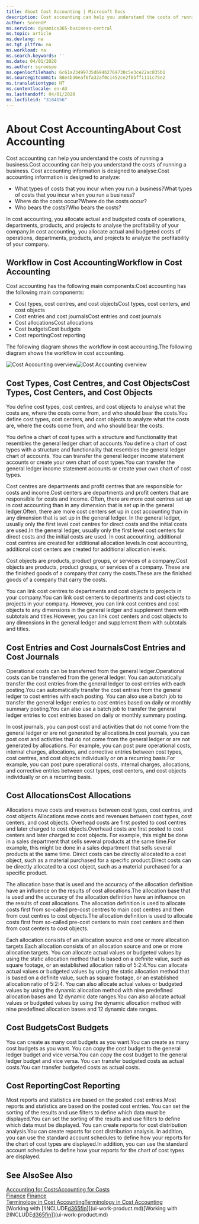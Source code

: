 ```yaml
---
title: About Cost Accounting | Microsoft Docs
description: Cost accounting can help you understand the costs of running a business.
author: SorenGP
ms.service: dynamics365-business-central
ms.topic: article
ms.devlang: na
ms.tgt_pltfrm: na
ms.workload: na
ms.search.keywords: ''
ms.date: 04/01/2020
ms.author: sgroespe
ms.openlocfilehash: 6c61a23499735d694b2769730c5e3ce22ac835b1
ms.sourcegitcommit: 88e4b30eaf6fa32af0c1452ce2f85ff1111c75e2
ms.translationtype: HT
ms.contentlocale: en-AU
ms.lasthandoff: 04/01/2020
ms.locfileid: "3184156"
---
```

# <a name="about-cost-accounting"></a><span data-ttu-id="1e74e-103">About Cost Accounting</span><span class="sxs-lookup"><span data-stu-id="1e74e-103">About Cost Accounting</span></span>
<span data-ttu-id="1e74e-104">Cost accounting can help you understand the costs of running a business.</span><span class="sxs-lookup"><span data-stu-id="1e74e-104">Cost accounting can help you understand the costs of running a business.</span></span> <span data-ttu-id="1e74e-105">Cost accounting information is designed to analyse:</span><span class="sxs-lookup"><span data-stu-id="1e74e-105">Cost accounting information is designed to analyze:</span></span>  

-   <span data-ttu-id="1e74e-106">What types of costs that you incur when you run a business?</span><span class="sxs-lookup"><span data-stu-id="1e74e-106">What types of costs that you incur when you run a business?</span></span>  
-   <span data-ttu-id="1e74e-107">Where do the costs occur?</span><span class="sxs-lookup"><span data-stu-id="1e74e-107">Where do the costs occur?</span></span>  
-   <span data-ttu-id="1e74e-108">Who bears the costs?</span><span class="sxs-lookup"><span data-stu-id="1e74e-108">Who bears the costs?</span></span>  

<span data-ttu-id="1e74e-109">In cost accounting, you allocate actual and budgeted costs of operations, departments, products, and projects to analyse the profitability of your company.</span><span class="sxs-lookup"><span data-stu-id="1e74e-109">In cost accounting, you allocate actual and budgeted costs of operations, departments, products, and projects to analyze the profitability of your company.</span></span>  

## <a name="workflow-in-cost-accounting"></a><span data-ttu-id="1e74e-110">Workflow in Cost Accounting</span><span class="sxs-lookup"><span data-stu-id="1e74e-110">Workflow in Cost Accounting</span></span>  
<span data-ttu-id="1e74e-111">Cost accounting has the following main components:</span><span class="sxs-lookup"><span data-stu-id="1e74e-111">Cost accounting has the following main components:</span></span>  

-   <span data-ttu-id="1e74e-112">Cost types, cost centres, and cost objects</span><span class="sxs-lookup"><span data-stu-id="1e74e-112">Cost types, cost centers, and cost objects</span></span>  
-   <span data-ttu-id="1e74e-113">Cost entries and cost journals</span><span class="sxs-lookup"><span data-stu-id="1e74e-113">Cost entries and cost journals</span></span>  
-   <span data-ttu-id="1e74e-114">Cost allocations</span><span class="sxs-lookup"><span data-stu-id="1e74e-114">Cost allocations</span></span>  
-   <span data-ttu-id="1e74e-115">Cost budgets</span><span class="sxs-lookup"><span data-stu-id="1e74e-115">Cost budgets</span></span>
-   <span data-ttu-id="1e74e-116">Cost reporting</span><span class="sxs-lookup"><span data-stu-id="1e74e-116">Cost reporting</span></span>  

<span data-ttu-id="1e74e-117">The following diagram shows the workflow in cost accounting.</span><span class="sxs-lookup"><span data-stu-id="1e74e-117">The following diagram shows the workflow in cost accounting.</span></span>  

<span data-ttu-id="1e74e-118">![Cost Accounting overview](media/costaccountingoverview.png "CostAccountingOverview")</span><span class="sxs-lookup"><span data-stu-id="1e74e-118">![Cost Accounting overview](media/costaccountingoverview.png "CostAccountingOverview")</span></span>  

## <a name="cost-types-cost-centers-and-cost-objects"></a><span data-ttu-id="1e74e-119">Cost Types, Cost Centres, and Cost Objects</span><span class="sxs-lookup"><span data-stu-id="1e74e-119">Cost Types, Cost Centers, and Cost Objects</span></span>  
<span data-ttu-id="1e74e-120">You define cost types, cost centres, and cost objects to analyse what the costs are, where the costs come from, and who should bear the costs.</span><span class="sxs-lookup"><span data-stu-id="1e74e-120">You define cost types, cost centers, and cost objects to analyze what the costs are, where the costs come from, and who should bear the costs.</span></span>  

<span data-ttu-id="1e74e-121">You define a chart of cost types with a structure and functionality that resembles the general ledger chart of accounts.</span><span class="sxs-lookup"><span data-stu-id="1e74e-121">You define a chart of cost types with a structure and functionality that resembles the general ledger chart of accounts.</span></span> <span data-ttu-id="1e74e-122">You can transfer the general ledger income statement accounts or create your own chart of cost types.</span><span class="sxs-lookup"><span data-stu-id="1e74e-122">You can transfer the general ledger income statement accounts or create your own chart of cost types.</span></span>  

<span data-ttu-id="1e74e-123">Cost centres are departments and profit centres that are responsible for costs and income.</span><span class="sxs-lookup"><span data-stu-id="1e74e-123">Cost centers are departments and profit centers that are responsible for costs and income.</span></span> <span data-ttu-id="1e74e-124">Often, there are more cost centres set up in cost accounting than in any dimension that is set up in the general ledger.</span><span class="sxs-lookup"><span data-stu-id="1e74e-124">Often, there are more cost centers set up in cost accounting than in any dimension that is set up in the general ledger.</span></span> <span data-ttu-id="1e74e-125">In the general ledger, usually only the first level cost centres for direct costs and the initial costs are used.</span><span class="sxs-lookup"><span data-stu-id="1e74e-125">In the general ledger, usually only the first level cost centers for direct costs and the initial costs are used.</span></span> <span data-ttu-id="1e74e-126">In cost accounting, additional cost centres are created for additional allocation levels.</span><span class="sxs-lookup"><span data-stu-id="1e74e-126">In cost accounting, additional cost centers are created for additional allocation levels.</span></span>  

<span data-ttu-id="1e74e-127">Cost objects are products, product groups, or services of a company.</span><span class="sxs-lookup"><span data-stu-id="1e74e-127">Cost objects are products, product groups, or services of a company.</span></span> <span data-ttu-id="1e74e-128">These are the finished goods of a company that carry the costs.</span><span class="sxs-lookup"><span data-stu-id="1e74e-128">These are the finished goods of a company that carry the costs.</span></span>  

<span data-ttu-id="1e74e-129">You can link cost centres to departments and cost objects to projects in your company.</span><span class="sxs-lookup"><span data-stu-id="1e74e-129">You can link cost centers to departments and cost objects to projects in your company.</span></span> <span data-ttu-id="1e74e-130">However, you can link cost centres and cost objects to any dimensions in the general ledger and supplement them with subtotals and titles.</span><span class="sxs-lookup"><span data-stu-id="1e74e-130">However, you can link cost centers and cost objects to any dimensions in the general ledger and supplement them with subtotals and titles.</span></span>  

## <a name="cost-entries-and-cost-journals"></a><span data-ttu-id="1e74e-131">Cost Entries and Cost Journals</span><span class="sxs-lookup"><span data-stu-id="1e74e-131">Cost Entries and Cost Journals</span></span>  
<span data-ttu-id="1e74e-132">Operational costs can be transferred from the general ledger.</span><span class="sxs-lookup"><span data-stu-id="1e74e-132">Operational costs can be transferred from the general ledger.</span></span> <span data-ttu-id="1e74e-133">You can automatically transfer the cost entries from the general ledger to cost entries with each posting.</span><span class="sxs-lookup"><span data-stu-id="1e74e-133">You can automatically transfer the cost entries from the general ledger to cost entries with each posting.</span></span> <span data-ttu-id="1e74e-134">You can also use a batch job to transfer the general ledger entries to cost entries based on daily or monthly summary posting.</span><span class="sxs-lookup"><span data-stu-id="1e74e-134">You can also use a batch job to transfer the general ledger entries to cost entries based on daily or monthly summary posting.</span></span>  

<span data-ttu-id="1e74e-135">In cost journals, you can post cost and activities that do not come from the general ledger or are not generated by allocations.</span><span class="sxs-lookup"><span data-stu-id="1e74e-135">In cost journals, you can post cost and activities that do not come from the general ledger or are not generated by allocations.</span></span> <span data-ttu-id="1e74e-136">For example, you can post pure operational costs, internal charges, allocations, and corrective entries between cost types, cost centres, and cost objects individually or on a recurring basis.</span><span class="sxs-lookup"><span data-stu-id="1e74e-136">For example, you can post pure operational costs, internal charges, allocations, and corrective entries between cost types, cost centers, and cost objects individually or on a recurring basis.</span></span>  

## <a name="cost-allocations"></a><span data-ttu-id="1e74e-137">Cost Allocations</span><span class="sxs-lookup"><span data-stu-id="1e74e-137">Cost Allocations</span></span>  
<span data-ttu-id="1e74e-138">Allocations move costs and revenues between cost types, cost centres, and cost objects.</span><span class="sxs-lookup"><span data-stu-id="1e74e-138">Allocations move costs and revenues between cost types, cost centers, and cost objects.</span></span> <span data-ttu-id="1e74e-139">Overhead costs are first posted to cost centres and later charged to cost objects.</span><span class="sxs-lookup"><span data-stu-id="1e74e-139">Overhead costs are first posted to cost centers and later charged to cost objects.</span></span> <span data-ttu-id="1e74e-140">For example, this might be done in a sales department that sells several products at the same time.</span><span class="sxs-lookup"><span data-stu-id="1e74e-140">For example, this might be done in a sales department that sells several products at the same time.</span></span> <span data-ttu-id="1e74e-141">Direct costs can be directly allocated to a cost object, such as a material purchased for a specific product.</span><span class="sxs-lookup"><span data-stu-id="1e74e-141">Direct costs can be directly allocated to a cost object, such as a material purchased for a specific product.</span></span>  

<span data-ttu-id="1e74e-142">The allocation base that is used and the accuracy of the allocation definition have an influence on the results of cost allocations.</span><span class="sxs-lookup"><span data-stu-id="1e74e-142">The allocation base that is used and the accuracy of the allocation definition have an influence on the results of cost allocations.</span></span> <span data-ttu-id="1e74e-143">The allocation definition is used to allocate costs first from so-called pre-cost centres to main cost centres and then from cost centres to cost objects.</span><span class="sxs-lookup"><span data-stu-id="1e74e-143">The allocation definition is used to allocate costs first from so-called pre-cost centers to main cost centers and then from cost centers to cost objects.</span></span>  

<span data-ttu-id="1e74e-144">Each allocation consists of an allocation source and one or more allocation targets.</span><span class="sxs-lookup"><span data-stu-id="1e74e-144">Each allocation consists of an allocation source and one or more allocation targets.</span></span> <span data-ttu-id="1e74e-145">You can allocate actual values or budgeted values by using the static allocation method that is based on a definite value, such as square footage, or an established allocation ratio of 5:2:4.</span><span class="sxs-lookup"><span data-stu-id="1e74e-145">You can allocate actual values or budgeted values by using the static allocation method that is based on a definite value, such as square footage, or an established allocation ratio of 5:2:4.</span></span> <span data-ttu-id="1e74e-146">You can also allocate actual values or budgeted values by using the dynamic allocation method with nine predefined allocation bases and 12 dynamic date ranges.</span><span class="sxs-lookup"><span data-stu-id="1e74e-146">You can also allocate actual values or budgeted values by using the dynamic allocation method with nine predefined allocation bases and 12 dynamic date ranges.</span></span>  

## <a name="cost-budgets"></a><span data-ttu-id="1e74e-147">Cost Budgets</span><span class="sxs-lookup"><span data-stu-id="1e74e-147">Cost Budgets</span></span>  
<span data-ttu-id="1e74e-148">You can create as many cost budgets as you want.</span><span class="sxs-lookup"><span data-stu-id="1e74e-148">You can create as many cost budgets as you want.</span></span> <span data-ttu-id="1e74e-149">You can copy the cost budget to the general ledger budget and vice versa.</span><span class="sxs-lookup"><span data-stu-id="1e74e-149">You can copy the cost budget to the general ledger budget and vice versa.</span></span> <span data-ttu-id="1e74e-150">You can transfer budgeted costs as actual costs.</span><span class="sxs-lookup"><span data-stu-id="1e74e-150">You can transfer budgeted costs as actual costs.</span></span>  

## <a name="cost-reporting"></a><span data-ttu-id="1e74e-151">Cost Reporting</span><span class="sxs-lookup"><span data-stu-id="1e74e-151">Cost Reporting</span></span>  
<span data-ttu-id="1e74e-152">Most reports and statistics are based on the posted cost entries.</span><span class="sxs-lookup"><span data-stu-id="1e74e-152">Most reports and statistics are based on the posted cost entries.</span></span> <span data-ttu-id="1e74e-153">You can set the sorting of the results and use filters to define which data must be displayed.</span><span class="sxs-lookup"><span data-stu-id="1e74e-153">You can set the sorting of the results and use filters to define which data must be displayed.</span></span> <span data-ttu-id="1e74e-154">You can create reports for cost distribution analysis.</span><span class="sxs-lookup"><span data-stu-id="1e74e-154">You can create reports for cost distribution analysis.</span></span> <span data-ttu-id="1e74e-155">In addition, you can use the standard account schedules to define how your reports for the chart of cost types are displayed.</span><span class="sxs-lookup"><span data-stu-id="1e74e-155">In addition, you can use the standard account schedules to define how your reports for the chart of cost types are displayed.</span></span>  

## <a name="see-also"></a><span data-ttu-id="1e74e-156">See Also</span><span class="sxs-lookup"><span data-stu-id="1e74e-156">See Also</span></span>  
 [<span data-ttu-id="1e74e-157">Accounting for Costs</span><span class="sxs-lookup"><span data-stu-id="1e74e-157">Accounting for Costs</span></span>](finance-manage-cost-accounting.md)  
 <span data-ttu-id="1e74e-158">[Finance](finance.md) </span><span class="sxs-lookup"><span data-stu-id="1e74e-158">[Finance](finance.md) </span></span>  
 [<span data-ttu-id="1e74e-159">Terminology in Cost Accounting</span><span class="sxs-lookup"><span data-stu-id="1e74e-159">Terminology in Cost Accounting</span></span>](finance-terminology-in-cost-accounting.md)  
 <span data-ttu-id="1e74e-160">[Working with [!INCLUDE[d365fin](includes/d365fin_md.md)]](ui-work-product.md)</span><span class="sxs-lookup"><span data-stu-id="1e74e-160">[Working with [!INCLUDE[d365fin](includes/d365fin_md.md)]](ui-work-product.md)</span></span>
